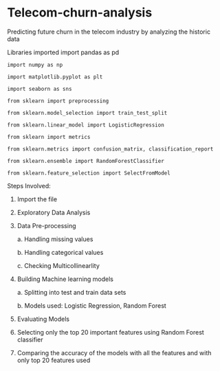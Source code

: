 # Telecom-churn-analysis
Predicting future churn in the telecom industry by analyzing the historic data

Libraries imported
  import pandas as pd
  
	import numpy as np
  
	import matplotlib.pyplot as plt
  
	import seaborn as sns
  
	from sklearn import preprocessing
  
	from sklearn.model_selection import train_test_split
  
	from sklearn.linear_model import LogisticRegression
  
	from sklearn import metrics
  
	from sklearn.metrics import confusion_matrix, classification_report
  
	from sklearn.ensemble import RandomForestClassifier
  
	from sklearn.feature_selection import SelectFromModel
  
  Steps Involved:
  
1.	Import the file

2.	Exploratory Data Analysis

3.	Data Pre-processing

	a.	Handling missing values

	b.	Handling categorical values

	c.	Checking Multicollinearlity

4.	Building Machine learning models

	a.	Splitting into test and train data sets

	b.	Models used: Logistic Regression, Random Forest

5.	Evaluating Models

6.	Selecting only the top 20 important features using Random Forest classifier

7.	Comparing the accuracy of the models with all the features and with only top 20 features used

 
 
  
